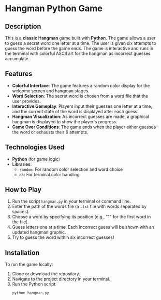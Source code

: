 # Hangman Python Game

## Description
This is a **classic Hangman** game built with **Python**. The game allows a user to guess a secret word one letter at a time. The user is given six attempts to guess the word before the game ends. The game is interactive and runs in the terminal with colorful ASCII art for the hangman as incorrect guesses accumulate.

## Features
- **Colorful Interface**: The game features a random color display for the welcome screen and hangman stages.
- **Word Selection**: The secret word is chosen from a word file that the user provides.
- **Interactive Gameplay**: Players input their guesses one letter at a time, and the current state of the word is displayed after each guess.
- **Hangman Visualization**: As incorrect guesses are made, a graphical hangman is displayed to show the player's progress.
- **Game Over Conditions**: The game ends when the player either guesses the word or exhausts their 6 attempts.

## Technologies Used
- **Python** (for game logic)
- **Libraries**:
  - `random`: For random color selection and word choice
  - `os`: For terminal color handling

## How to Play
1. Run the script `hangman.py` in your terminal or command line.
2. Enter the path of the words file (a `.txt` file with words separated by spaces).
3. Choose a word by specifying its position (e.g., "1" for the first word in the file).
4. Guess letters one at a time. Each incorrect guess will be shown with an updated hangman graphic.
5. Try to guess the word within six incorrect guesses!

## Installation
To run the game locally:
1. Clone or download the repository.
2. Navigate to the project directory in your terminal.
3. Run the Python script:
   ```bash
   python hangman.py
